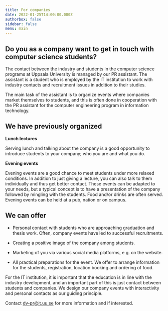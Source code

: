 ```yaml
---
title: For companies
date: 2022-01-25T14:00:00.000Z
authorbox: false
sidebar: false
menu: main
---
```


Do you as a company want to get in touch with computer science students?
---------------------------------------------------

The contact between the industry and students in the computer science programs at Uppsala University is managed by our PR assistant. The assistant is a student who is employed by the IT institution to work with industry contacts and recruitment issues in addition to their studies.

The main task of the assistant is to organize events where companies market themselves to students, and this is often done in cooperation with the PR assistant for the computer engineering program in information technology.

We have previously organized
----------------------

**Lunch lectures**

Serving lunch and talking about the company is a good opportunity to introduce students to your company; who you are and what you do.

**Evening events**

Evening events are a good chance to meet students under more relaxed conditions. In addition to just giving a lecture, you can also talk to them individually and thus get better contact. These events can be adapted to your needs, but a typical concept is to have a presentation of the company followed by mingling with the students. Food and/or drinks are often served. Evening events can be held at a pub, nation or on campus.

We can offer
--------------

- Personal contact with students who are approaching graduation and thesis work. Often, company events have led to successful recruitments.

- Creating a positive image of the company among students.

- Marketing of you via various social media platforms, e.g. on the website.

- All practical preparations for the event. We offer to arrange information for the students, registration, location booking and ordering of food.

For the IT institution, it is important that the education is in line with the industry development, and an important part of this is just contact between students and companies. We design our company events with interactivity and personal contacts as our guiding principle.

Contact [dv-pr@it.uu.se](mailto:dv-pr@it.uu.se) for more information and if interested.
